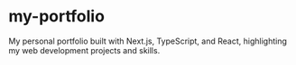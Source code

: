 # my-portfolio
My personal portfolio built with Next.js, TypeScript, and React, highlighting my web development projects and skills.
